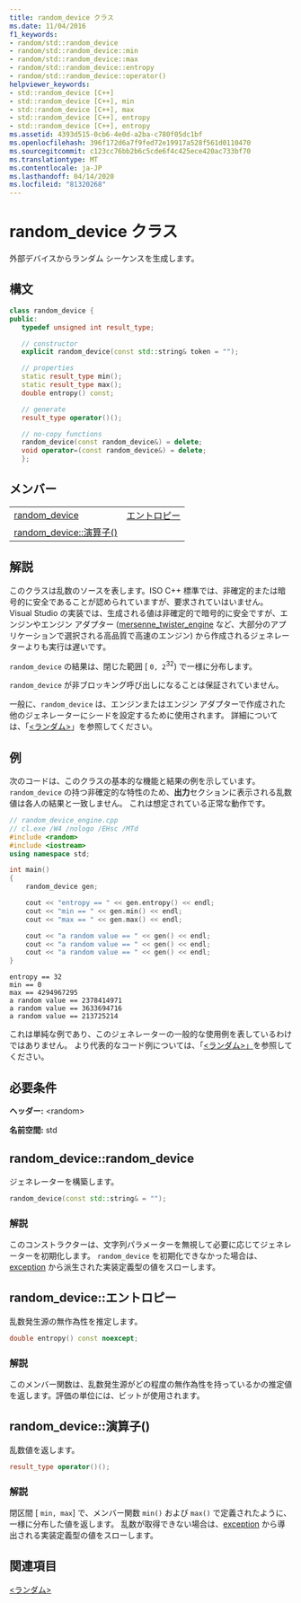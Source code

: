```yaml
---
title: random_device クラス
ms.date: 11/04/2016
f1_keywords:
- random/std::random_device
- random/std::random_device::min
- random/std::random_device::max
- random/std::random_device::entropy
- random/std::random_device::operator()
helpviewer_keywords:
- std::random_device [C++]
- std::random_device [C++], min
- std::random_device [C++], max
- std::random_device [C++], entropy
- std::random_device [C++], entropy
ms.assetid: 4393d515-0cb6-4e0d-a2ba-c780f05dc1bf
ms.openlocfilehash: 396f172d6a7f9fed72e19917a528f561d0110470
ms.sourcegitcommit: c123cc76bb2b6c5cde6f4c425ece420ac733bf70
ms.translationtype: MT
ms.contentlocale: ja-JP
ms.lasthandoff: 04/14/2020
ms.locfileid: "81320268"
---
```

# <a name="random_device-class"></a>random_device クラス

外部デバイスからランダム シーケンスを生成します。

## <a name="syntax"></a>構文

```cpp
class random_device {
public:
   typedef unsigned int result_type;

   // constructor
   explicit random_device(const std::string& token = "");

   // properties
   static result_type min();
   static result_type max();
   double entropy() const;

   // generate
   result_type operator()();

   // no-copy functions
   random_device(const random_device&) = delete;
   void operator=(const random_device&) = delete;
   };
```

## <a name="members"></a>メンバー

|||
|-|-|
|[random_device](#random_device)|[エントロピー](#entropy)|
|[random_device::演算子()](#op_call)||

## <a name="remarks"></a>解説

このクラスは乱数のソースを表します。ISO C++ 標準では、非確定的または暗号的に安全であることが認められていますが、要求されていはいません。 Visual Studio の実装では、生成される値は非確定的で暗号的に安全ですが、エンジンやエンジン アダプター ([mersenne_twister_engine](../standard-library/mersenne-twister-engine-class.md) など、大部分のアプリケーションで選択される高品質で高速のエンジン) から作成されるジェネレーターよりも実行は遅いです。

`random_device` の結果は、閉じた範囲 [ `0, 2`<sup>32</sup>) で一様に分布します。

`random_device` が非ブロッキング呼び出しになることは保証されていません。

一般に、`random_device` は、エンジンまたはエンジン アダプターで作成された他のジェネレーターにシードを設定するために使用されます。 詳細については、「[\<ランダム>](../standard-library/random.md)」を参照してください。

## <a name="example"></a>例

次のコードは、このクラスの基本的な機能と結果の例を示しています。 `random_device` の持つ非確定的な特性のため、**出力**セクションに表示される乱数値は各人の結果と一致しません。 これは想定されている正常な動作です。

```cpp
// random_device_engine.cpp
// cl.exe /W4 /nologo /EHsc /MTd
#include <random>
#include <iostream>
using namespace std;

int main()
{
    random_device gen;

    cout << "entropy == " << gen.entropy() << endl;
    cout << "min == " << gen.min() << endl;
    cout << "max == " << gen.max() << endl;

    cout << "a random value == " << gen() << endl;
    cout << "a random value == " << gen() << endl;
    cout << "a random value == " << gen() << endl;
}
```

```Output
entropy == 32
min == 0
max == 4294967295
a random value == 2378414971
a random value == 3633694716
a random value == 213725214
```

これは単純な例であり、このジェネレーターの一般的な使用例を表しているわけではありません。 より代表的なコード例については、「[\<ランダム>」](../standard-library/random.md)を参照してください。

## <a name="requirements"></a>必要条件

**ヘッダー:** \<random>

**名前空間:** std

## <a name="random_devicerandom_device"></a><a name="random_device"></a>random_device::random_device

ジェネレーターを構築します。

```cpp
random_device(const std::string& = "");
```

### <a name="remarks"></a>解説

このコンストラクターは、文字列パラメーターを無視して必要に応じてジェネレーターを初期化します。 `random_device` を初期化できなかった場合は、[exception](../standard-library/exception-class.md) から派生された実装定義型の値をスローします。

## <a name="random_deviceentropy"></a><a name="entropy"></a>random_device::エントロピー

乱数発生源の無作為性を推定します。

```cpp
double entropy() const noexcept;
```

### <a name="remarks"></a>解説

このメンバー関数は、乱数発生源がどの程度の無作為性を持っているかの推定値を返します。評価の単位には、ビットが使用されます。

## <a name="random_deviceoperator"></a><a name="op_call"></a>random_device::演算子()

乱数値を返します。

```cpp
result_type operator()();
```

### <a name="remarks"></a>解説

閉区間 [ `min, max`] で、メンバー関数 `min()` および `max()` で定義されたように、一様に分布した値を返します。 乱数が取得できない場合は、[exception](../standard-library/exception-class.md) から導出される実装定義型の値をスローします。

## <a name="see-also"></a>関連項目

[\<ランダム>](../standard-library/random.md)
